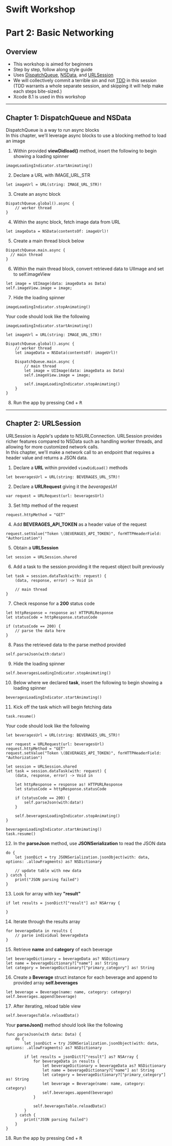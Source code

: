 # Swift Workshop
# Part 2: Basic Networking

## Overview
- This workshop is aimed for beginners
- Step by step, follow along style guide
- Uses [DispatchQueue](https://developer.apple.com/reference/dispatch/dispatchqueue), [NSData](https://developer.apple.com/reference/foundation/nsdata), and [URLSession](https://developer.apple.com/reference/foundation/urlsession)
- We will collectively commit a terrible sin and not [TDD](https://www.amazon.ca/Test-Driven-Development-Kent-Beck/dp/0321146530) in this session (TDD warrants a whole separate session, and skipping it will help make each steps bite-sized.)
- Xcode 8.1 is used in this workshop

---

## Chapter 1: DispatchQueue and NSData

DispatchQueue is a way to run async blocks  
In this chapter, we'll leverage async blocks to use a blocking method to load an image

1) Within provided **viewDidload()** method, insert the following to begin showing a loading spinner  
```
imageLoadingIndicator.startAnimating()
```

2) Declare a URL with IMAGE_URL_STR  
```
let imageUrl = URL(string: IMAGE_URL_STR)!
```

3) Create an async block  
```
DispatchQueue.global().async {
	// worker thread
}
```

4) Within the async block, fetch image data from URL  
```
let imageData = NSData(contentsOf: imageUrl)!
```

5) Create a main thread block below  
```
DispatchQueue.main.async {
  // main thread
}
```

6) Within the main thread block, convert retrieved data to UIImage and set to self.imageView  
```
let image = UIImage(data: imageData as Data)
self.imageView.image = image;
```

7) Hide the loading spinner  
```
imageLoadingIndicator.stopAnimating()
```

Your code should look like the following  
```
imageLoadingIndicator.startAnimating()

let imageUrl = URL(string: IMAGE_URL_STR)!

DispatchQueue.global().async {
    // worker thread
    let imageData = NSData(contentsOf: imageUrl)!

    DispatchQueue.main.async {
        // main thread
        let image = UIImage(data: imageData as Data)
        self.imageView.image = image;

        self.imageLoadingIndicator.stopAnimating()
    }
}
```

8) Run the app by pressing <kbd>Cmd</kbd> + <kbd>R</kbd>

---

## Chapter 2: URLSession

URLSession is Apple's update to NSURLConnection.  URLSession provides richer features compared to NSData such as handling worker threads, and allowing for more customized network calls.  
In this chapter, we'll make a network call to an endpoint that requires a header value and returns a JSON data.

1) Declare a **URL** within provided `viewDidLoad()` methods
```
let beveragesUrl = URL(string: BEVERAGES_URL_STR)!
```

2) Declare a **URLRequest** giving it the *beveragesUrl*
```
var request = URLRequest(url: beveragesUrl)
```

3) Set http method of the request
```
request.httpMethod = "GET"
```

4) Add **BEVERAGES_API_TOKEN** as a header value of the request
```
request.setValue("Token \(BEVERAGES_API_TOKEN)", forHTTPHeaderField: "Authorization")
```

5) Obtain a **URLSession**
```
let session = URLSession.shared
```

6) Add a task to the session providing it the request object built previously
```
let task = session.dataTask(with: request) {
	(data, response, error) -> Void in

	// main thread
}
```

7) Check response for a **200** status code
```
let httpResponse = response as! HTTPURLResponse
let statusCode = httpResponse.statusCode

if (statusCode == 200) {
	// parse the data here
}
```

8) Pass the retrieved data to the parse method provided
```
self.parseJson(with:data!)
```

9) Hide the loading spinner  
```
self.beveragesLoadingIndicator.stopAnimating()
```

10) Below where we declared **task**, insert the following to begin showing a loading spinner  
```
beveragesLoadingIndicator.startAnimating()
```

11) Kick off the task which will begin fetching data  
```
task.resume()
```

Your code should look like the following  
```
let beveragesUrl = URL(string: BEVERAGES_URL_STR)!

var request = URLRequest(url: beveragesUrl)
request.httpMethod = "GET"
request.setValue("Token \(BEVERAGES_API_TOKEN)", forHTTPHeaderField: "Authorization")

let session = URLSession.shared
let task = session.dataTask(with: request) {
    (data, response, error) -> Void in

    let httpResponse = response as! HTTPURLResponse
    let statusCode = httpResponse.statusCode

    if (statusCode == 200) {
        self.parseJson(with:data!)
    }

    self.beveragesLoadingIndicator.stopAnimating()
}

beveragesLoadingIndicator.startAnimating()
task.resume()
```

12) In the **parseJson** method, use **JSONSerialization** to read the JSON data  
```
do {
	let jsonDict = try JSONSerialization.jsonObject(with: data, options: .allowFragments) as? NSDictionary

	// update table with new data
} catch {
    print("JSON parsing failed")
}
```

13) Look for array with key **"result"**  
```
if let results = jsonDict?["result"] as? NSArray {

}
```

14) Iterate through the results array  
```
for beverageData in results {
	// parse individual beverageData
}
```

15) Retrieve **name** and **category** of each beverage  
```
let beverageDictionary = beverageData as? NSDictionary
let name = beverageDictionary?["name"] as! String
let category = beverageDictionary?["primary_category"] as! String
```

16) Create a **Beverage** struct instance for each beverage and append to provided array  **self.beverages**
```
let beverage = Beverage(name: name, category: category)
self.beverages.append(beverage)
```

17) After iterating, reload table view  
```
self.beveragesTable.reloadData()
```

Your **parseJson()** method should look like the following  
```
func parseJson(with data: Data) {
    do {
        let jsonDict = try JSONSerialization.jsonObject(with: data, options: .allowFragments) as? NSDictionary

        if let results = jsonDict?["result"] as? NSArray {
            for beverageData in results {
                let beverageDictionary = beverageData as? NSDictionary
                let name = beverageDictionary?["name"] as! String
                let category = beverageDictionary?["primary_category"] as! String
                let beverage = Beverage(name: name, category: category)
                self.beverages.append(beverage)
            }

            self.beveragesTable.reloadData()
        }
    } catch {
        print("JSON parsing failed")
    }
}
```

18) Run the app by pressing <kbd>Cmd</kbd> + <kbd>R</kbd>
